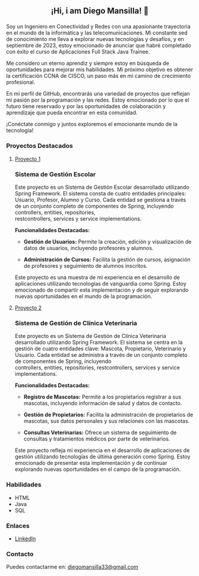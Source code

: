 ## <p align="center">¡Hi, i am Diego Mansilla! 👋</p>

Soy un Ingeniero en Conectividad y Redes con una apasionante trayectoria en el mundo de la informática y las telecomunicaciones. Mi constante sed de conocimiento me lleva a explorar nuevas tecnologías y desafíos, y en septiembre de 2023, estoy emocionado de anunciar que habré completado con éxito el curso de Aplicaciones Full Stack Java Trainee.

Me considero un eterno aprendiz y siempre estoy en búsqueda de oportunidades para mejorar mis habilidades. Mi próximo objetivo es obtener la certificación CCNA de CISCO, un paso más en mi camino de crecimiento profesional.

En mi perfil de GitHub, encontrarás una variedad de proyectos que reflejan mi pasión por la programación y las redes. Estoy emocionado por lo que el futuro tiene reservado y por las oportunidades de colaboración y aprendizaje que pueda encontrar en esta comunidad.

¡Conéctate conmigo y juntos exploremos el emocionante mundo de la tecnología!

### Proyectos Destacados

1. [Proyecto 1](https://github.com/mansilladiego/MIPrimerSpringDiego)
   ### Sistema de Gestión Escolar

     Este proyecto es un Sistema de Gestión Escolar desarrollado utilizando Spring Framework. El sistema consta de cuatro entidades principales: Usuario, Profesor,      Alumno y Curso. Cada entidad se gestiona a través de un conjunto completo de componentes de Spring, incluyendo controllers, entities, repositories,     
     restcontrollers, services y service implementations.
     
     **Funcionalidades Destacadas:**

      - **Gestión de Usuarios:** Permite la creación, edición y visualización de datos de usuarios, incluyendo profesores y alumnos.

      - **Administración de Cursos:** Facilita la gestión de cursos, asignación de profesores y seguimiento de alumnos inscritos.

     Este proyecto es una muestra de mi experiencia en el desarrollo de aplicaciones utilizando tecnologías de vanguardia como Spring. Estoy emocionado de 
     compartir esta implementación y de seguir explorando nuevas oportunidades en el mundo de la programación.


2. [Proyecto 2](https://github.com/mansilladiego/VeterinariaAlphaOmega)
   ### Sistema de Gestión de Clínica Veterinaria

     Este proyecto es un Sistema de Gestión de Clínica Veterinaria desarrollado utilizando Spring Framework. El sistema se centra en la gestión de cuatro entidades      clave: Mascota, Propietario, Veterinario y Usuario. Cada entidad se administra a través de un conjunto completo de componentes de Spring, incluyendo          
     controllers, entities, repositories, restcontrollers, services y service implementations.

     **Funcionalidades Destacadas:**

      - **Registro de Mascotas:** Permite a los propietarios registrar a sus mascotas, incluyendo información de salud y datos de contacto.

      - **Gestión de Propietarios:** Facilita la administración de propietarios de mascotas, sus datos personales y sus relaciones con las mascotas.

      - **Consultas Veterinarias:** Ofrece un sistema de seguimiento de consultas y tratamientos médicos por parte de veterinarios.

     Este proyecto refleja mi experiencia en el desarrollo de aplicaciones de gestión utilizando tecnologías de última generación como Spring. Estoy emocionado de 
     presentar esta implementación y de continuar explorando nuevas oportunidades en el campo de la programación.

### Habilidades

- HTML
- Java
- SQL

### Enlaces

- [LinkedIn](https://www.linkedin.com/in/diego-mansillagarrido)

### Contacto

Puedes contactarme en: diegomansilla33@gmail.com

